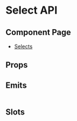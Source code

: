 # Select API

## Component Page
- [Selects](../components/selects)

## Props
<Table name="select" field="props" />

## Emits
<Table name="select" field="emits" />

## Slots
<Table name="select" field="slots" />
